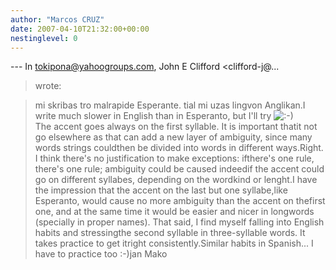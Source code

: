```yaml
---
author: "Marcos CRUZ"
date: 2007-04-10T21:32:00+00:00
nestinglevel: 0
---
```

\---
 In [tokipona@yahoogroups.com](mailto://tokipona@yahoogroups.com), John E Clifford <clifford-j@...
>wrote:

> mi skribas tro malrapide Esperante. tial mi uzas lingvon Anglikan.I write much slower in English than in Esperanto, but I'll try ![:-)](images/smilies/icon_e_smile.gif "Smile")\
> The accent goes always on the first syllable. It is important thatit not go elsewhere as that
> can add a new layer of ambiguity, since many words strings couldthen be divided into words in different ways.Right. I think there's no justification to make exceptions: ifthere's one rule, there's one rule; ambiguity could be caused indeedif the accent could go on different syllabes, depending on the wordkind or lenght.I have the impression that the accent on the last but one syllabe,like Esperanto, would cause no more ambiguity than the accent on thefirst one, and at the same time it would be easier and nicer in longwords (specially in proper names).
>That said, I find myself falling into English habits and stressingthe second
> syllable in three-syllable words. It takes practice to get itright consistently.Similar habits in Spanish... I have to practice too :-)jan Mako